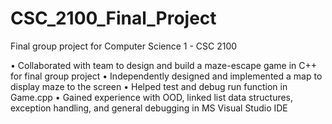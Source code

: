 # CSC_2100_Final_Project
Final group project for Computer Science 1 - CSC 2100

• Collaborated with team to design and build a maze-escape game in C++ for final
group project
• Independently designed and implemented a map to display maze to the screen
• Helped test and debug run function in Game.cpp
• Gained experience with OOD, linked list data structures, exception handling, and
general debugging in MS Visual Studio IDE


